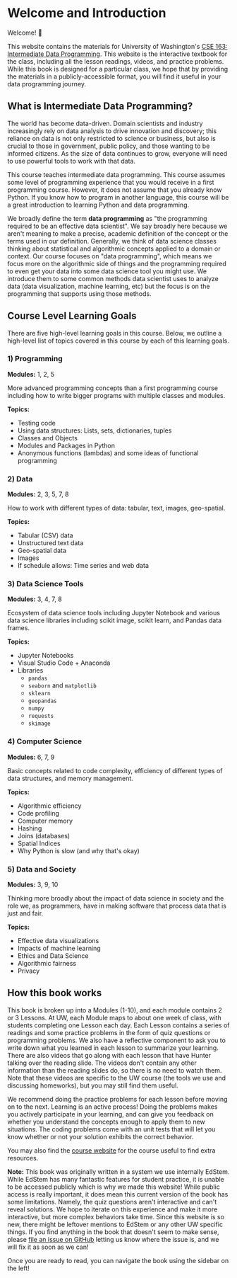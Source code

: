 # <i class="fas fa-hand-sparkles fa-fw"></i> Welcome and Introduction

Welcome! 🎉

This website contains the materials for University of Washington's [CSE 163: Intermediate Data Programming](https://courses.cs.washington.edu/courses/cse163/). This website is the interactive textbook for the class, including all the lesson readings, videos, and practice problems. While this book
is designed for a particular class, we hope that by providing the materials in a publicly-accessible format, you will find it useful in your data
programming journey.

## What is Intermediate Data Programming?

The world has become data-driven. Domain scientists and industry increasingly rely on data analysis to drive innovation and discovery; this reliance on data is not only restricted to science or business, but also is crucial to those in government, public policy, and those wanting to be informed citizens. As the size of data continues to grow, everyone will need to use powerful tools to work with that data.

This course teaches intermediate data programming. This course assumes some level of programming experience that you would receive in a first programming course. However, it does not assume that you already know Python. If you know how to program in another language, this course will be a great introduction
to learning Python and data programming.

We broadly define the term **data programming** as "the programming required to be an effective data scientist". We say broadly here because we aren't meaning to make a precise, academic definition of the concept or the terms used in our definition. Generally, we think of data science classes thinking about statistical and algorithmic concepts applied to a domain or context. Our course focuses on "data programming", which means we focus more on the algorithmic side of things and the programming required to even get your data into some data science tool you might use. We introduce them to some common methods data scientist uses to analyze data (data visualization, machine learning, etc) but the focus is on the programming that supports using those methods.

## Course Level Learning Goals

There are five high-level learning goals in this course. Below, we outline a high-level list of topics covered in this course by each of this learning goals.

### 1) Programming

**Modules:** 1, 2, 5

More advanced programming concepts than a first programming course including how to write bigger programs with multiple classes and modules.

**Topics:**

- Testing code
- Using data structures: Lists, sets, dictionaries, tuples
- Classes and Objects
- Modules and Packages in Python
- Anonymous functions (lambdas) and some ideas of functional programming

### 2) Data

**Modules:** 2, 3, 5, 7, 8

How to work with different types of data: tabular, text, images, geo-spatial.

**Topics:**

- Tabular (CSV) data
- Unstructured text data
- Geo-spatial data
- Images
- If schedule allows: Time series and web data

### 3) Data Science Tools

**Modules:** 3, 4, 7, 8

Ecosystem of data science tools including Jupyter Notebook and various data science libraries including scikit image, scikit learn, and Pandas data frames.

**Topics:**

- Jupyter Notebooks
- Visual Studio Code + Anaconda
- Libraries
  - `pandas`
  - `seaborn` and `matplotlib`
  - `sklearn`
  - `geopandas`
  - `numpy`
  - `requests`
  - `skimage`

### 4) Computer Science

**Modules:** 6, 7, 9

Basic concepts related to code complexity, efficiency of different types of data structures, and memory management.

**Topics:**

- Algorithmic efficiency
- Code profiling
- Computer memory
- Hashing
- Joins (databases)
- Spatial Indices
- Why Python is slow (and why that's okay)

### 5) Data and Society

**Modules:** 3, 9, 10

Thinking more broadly about the impact of data science in society and the role we, as programmers, have in making software that process data that is just and fair.

**Topics:**

- Effective data visualizations
- Impacts of machine learning
- Ethics and Data Science
- Algorithmic fairness
- Privacy

## How this book works

This book is broken up into a Modules (1-10), and each module contains 2 or 3 Lessons. At UW, each Module maps to about one week of class, with students completing one Lesson each day. Each Lesson contains a series of readings and some practice problems in the form of quiz questions or programming problems. We also have a reflective component to ask you to write down what you learned in each lesson to summarize your learning. There are also videos that go along with each lesson that have Hunter talking over the reading slide. The videos don't contain any other information than the reading slides do, so there is no need to watch them. Note that these videos are specific to the UW course (the tools we use and discussing homeworks), but you may still find them useful.

We recommend doing the practice problems for each lesson before moving on to the next. Learning is an active process! Doing the problems makes you actively participate in your learning, and can give you feedback on whether you understand the concepts enough to apply them to new situations. The coding problems come with an unit tests that will let you know whether or not your solution exhibits the correct behavior.

You may also find the [course website](https://courses.cs.washington.edu/courses/cse163/21wi/index.html) for the course useful to find extra resources.

**Note:** This book was originally written in a system we use internally EdStem. While EdStem has many fantastic features for student practice, it is unable to be accessed publicly which is why we made this website! While public access is really important, it does mean this current version of the book has some limitations. Namely, the quiz questions aren't interactive and can't reveal solutions. We hope to iterate on this experience and make it more interactive, but more complex behaviors take time. Since this website is so new, there might be leftover mentions to EdStem or any other UW specific things. If you find anything in the book that doesn't seem to make sense, please [file an issue on GitHub](https://github.com/cse163/book/issues) letting us know where the issue is, and we will fix it as soon as we can!

Once you are ready to read, you can navigate the book using the sidebar on the left!
